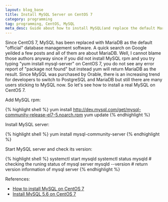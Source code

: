 ```yaml
---
layout: blog_base
title: Install MySQL Server on CentOS 7
category: programming
tag: programming, CentOS, MySQL
meta_desc: Guide about how to install MySQL(and replace the default MariaDB) server on CentOS 7.
---
```


Since CentOS 7, MySQL has been replaced with MariaDB as the default "official" database management software. A quick search on Google yeilded a few posts and all of them are about MariaDB. Well, I cannot blame those authors anyway since if you did not install MySQL rpm and you try typing "yum install mysql-server" on CentOS 7, you do not see any error report of "package not found" but instead yum will return MariaDB as the result. Since MySQL was purchased by Orable, there is an increasing trend for developers to switch to PostgreSQL and MariaDB but still there are many users sticking to MySQL now. So let's see how to install a real MySQL on CentOS 7.

Add MySQL rpm:

{% highlight shell %}
yum install http://dev.mysql.com/get/mysql-community-release-el7-5.noarch.rpm
yum update
{% endhighlight %}

Install MySQL server:

{% highlight shell %}
yum install mysql-community-server
{% endhighlight %}

Start MySQL server and check its version:

{% highlight shell %}
systemctl start mysqld
systemctl status mysqld  # checking the runing status of mysql server
mysqld --version  # return version information of mysql server
{% endhighlight %}

References:

* [How to install MySQL on CentOS 7](https://www.linode.com/docs/databases/mysql/how-to-install-mysql-on-centos-7)
* [Install MySQL 5.6 on CentOS 7](http://serverlab.org/view/8/How-to-install-latest-mysql-5.6-on-CentOS7)

